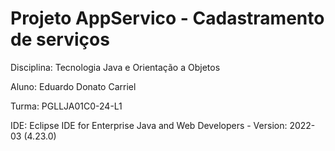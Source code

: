 # Projeto AppServico - Cadastramento de serviços

Disciplina: Tecnologia Java e Orientação a Objetos

Aluno: Eduardo Donato Carriel

Turma: PGLLJA01C0-24-L1

IDE: Eclipse IDE for Enterprise Java and Web Developers - Version: 2022-03 (4.23.0)
